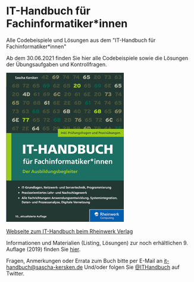 # IT-Handbuch für Fachinformatiker*innen
Alle Codebeispiele und Lösungen aus dem "IT-Handbuch für Fachinformatiker*innen"

Ab dem 30.06.2021 finden Sie hier alle Codebeispiele sowie die Lösungen der Übungsaufgaben und Kontrollfragen.

![Cover von "IT-Handbuch für Fachinformatiker*innen" von Sascha Kersken, 10. Auflage (2021)](it-handbuch-10-small.png)

[Webseite zum IT-Handbuch beim Rheinwerk Verlag](https://www.rheinwerk-verlag.de/it-handbuch-fur-fachinformatikerinnen_5274/)

Informationen und Materialien (Listing, Lösungen) zur noch erhältlichen 9. Auflage (2019) finden Sie [hier](https://www.rheinwerk-verlag.de/it-handbuch-fuer-fachinformatiker-der-ausbildungsbegleiter/).

Fragen, Anmerkungen oder Errata zum Buch bitte per E-Mail an [it-handbuch@sascha-kersken.de](mailto:it-handbuch@sascha-kersken.de)
Und/oder folgen Sie [@ITHandbuch](https://twitter.com/ITHandbuch) auf Twitter.
